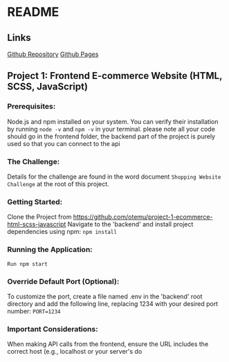# README
## Links
[Github Repository](https://github.com/Amir-K-Pathan/Amir-K-Pathan.github.io)
[Github Pages](https://amir-k-pathan.github.io/frontend/pages/index.html)

## Project 1: Frontend E-commerce Website (HTML, SCSS, JavaScript)

### Prerequisites:

Node.js and npm installed on your system.
You can verify their installation by running `node -v` and `npm -v` in your terminal.
please note all your code should go in the frontend folder, the backend part of the project is purely used so that you can connect to the api

### The Challenge:

Details for the challenge are found in the word document `Shopping Website Challenge` at the root of this project.

### Getting Started:

Clone the Project from https://github.com/otemu/project-1-ecommerce-html-scss-javascript
Navigate to the 'backend' and install project dependencies using npm:
`npm install`

### Running the Application:

`Run npm start`

### Override Default Port (Optional):

To customize the port, create a file named .env in the 'backend' root directory and add the following line, replacing 1234 with your desired port number:
`PORT=1234`

### Important Considerations:

When making API calls from the frontend, ensure the URL includes the correct host (e.g., localhost or your server's do